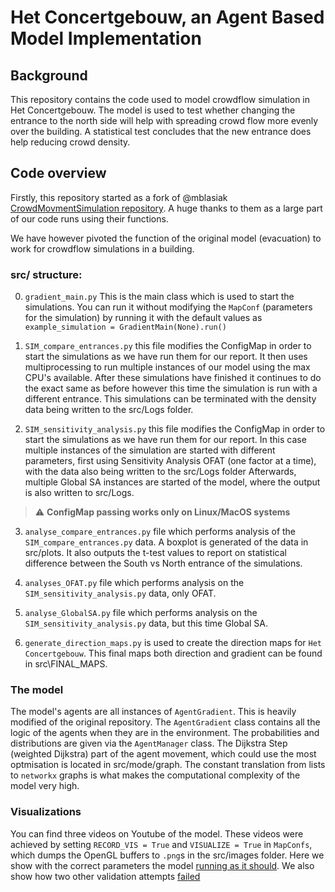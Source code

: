 # Het Concertgebouw, an Agent Based Model Implementation

## Background
This repository contains the code used to model crowdflow simulation in Het Concertgebouw. 
The model is used to test whether changing the entrance to the north side will help with spreading crowd flow more evenly over the building. 
A statistical test concludes that the new entrance does help reducing crowd density.

## Code overview
Firstly, this repository started as a fork of @mblasiak [CrowdMovmentSimulation repository](https://github.com/mblasiak/CrowdMovmentSimulation). A huge thanks to them as a large
part of our code runs using their functions.

We have however pivoted the function of the original model (evacuation) to work for crowdflow simulations in a building.

### src/ structure:
0. `gradient_main.py` This is the main class which is used to start the simulations. You can run it without modifying the `MapConf` (parameters for the simulation)
by running it with the default values as `example_simulation = GradientMain(None).run()`

1. `SIM_compare_entrances.py` this file modifies the ConfigMap in order to start the simulations
as we have run them for our report. It then uses multiprocessing to run multiple instances of our model using the max
CPU's available. After these simulations have finished it continues to do the exact same as before however this time
the simulation is run with a different entrance. This simulations can be terminated with the density data being 
written to the src/Logs folder. 

2. `SIM_sensitivity_analysis.py` this file modifies the ConfigMap in order to start the simulations
as we have run them for our report. In this case multiple instances of the simulation are started
with different parameters, first using Sensitivity Analysis OFAT (one factor at a time), with the data
also being written to the src/Logs folder Afterwards, multiple Global SA instances are started 
of the model, where the output is also written to src/Logs.

> :warning: **ConfigMap passing works only on Linux/MacOS systems**

3. `analyse_compare_entrances.py` file which performs analysis of the `SIM_compare_entrances.py` data.
A boxplot is generated of the data in src/plots. It also outputs the t-test values to report on statistical difference
between the South vs North entrance of the simulations. 

4. `analyses_OFAT.py` file which performs analysis on the `SIM_sensitivity_analysis.py` data, only OFAT.
5. `analyse_GlobalSA.py` file which performs analysis on the `SIM_sensitivity_analysis.py` data, but this time Global SA. 
6. `generate_direction_maps.py` is used to create the direction maps for `Het Concertgebouw`. This final maps both direction and gradient can be found in src\FINAL_MAPS.

### The model
The model's agents are all instances of `AgentGradient`. This is heavily modified of the original repository. The `AgentGradient`
class contains all the logic of the agents when they are in the environment. The probabilities and distributions are given
via the `AgentManager` class. The Dijkstra Step (weighted Dijkstra) part of the agent movement, which could use the most optmisation is located in src/mode/graph. The constant
translation from lists to `networkx` graphs is what makes the computational complexity of the model very high. 

### Visualizations
You can find three videos on Youtube of the model. These videos were achieved by setting `RECORD_VIS = True` and `VISUALIZE = True` in `MapConfs`, which dumps the OpenGL buffers to `.png`s in the src/images folder.
Here we show with the correct parameters the model [running as it should](https://youtu.be/pwq_kpS9ins).
We also show how two other validation attempts [fai](https://youtu.be/EWgem9_qXLo)[led](https://youtu.be/HTfG4hHILic)
